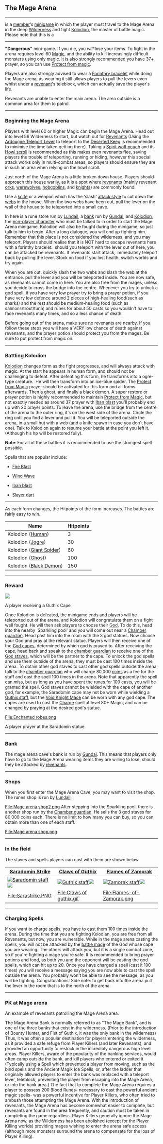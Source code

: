 ## The **Mage Arena** 

***

is a [member](https://runescape.wiki/w/Member "Member")'s [minigame](https://runescape.wiki/w/Minigame "Minigame") in which the player must travel to the Mage Arena in the deep [Wilderness](https://runescape.wiki/w/Wilderness "Wilderness") and fight [Kolodion](https://runescape.wiki/w/Kolodion "Kolodion"), the master of battle magic. Please note that this is a 

***

**"Dangerous"** mini-game. If you die, you _will_ lose your items. To fight in the arena requires level 60 [Magic](https://runescape.wiki/w/Magic "Magic"), and the ability to kill increasingly difficult monsters using only magic. It is also strongly recommended you have 37+ prayer, so you can use [Protect from magic](https://runescape.wiki/w/Protect_from_magic "Protect from magic").

Players are also strongly advised to wear a [Forinthry bracelet](https://runescape.wiki/w/Forinthry_bracelet "Forinthry bracelet") while doing the Mage arena, as wearing it still allows players to pull the levers even whilst under a [revenant](https://runescape.wiki/w/Revenant "Revenant")'s teleblock, which can actually save the player's life.

Revenants are unable to enter the main arena. The area outside is a common area for them to patrol.

***

### Beginning the Mage Arena

Players with level 60 or higher Magic can begin the Mage Arena. Head out into level 56 Wilderness to start, but watch out for [Revenants](https://runescape.wiki/w/Revenants "Revenants") (Using the [Ardougne Teleport Lever](https://runescape.wiki/w/Ardougne_Teleport_Lever "Ardougne Teleport Lever") to teleport to the [Deserted Keep](https://runescape.wiki/w/Deserted_Keep "Deserted Keep") is recommended to minimise the time taken getting there). Taking a [Spirit wolf pouch](https://runescape.wiki/w/Spirit_wolf_pouch "Spirit wolf pouch") and its [Howl scroll](https://runescape.wiki/w/Howl_scroll "Howl scroll") is recommended as this makes even revenants flee, saving players the trouble of teleporting, running or hiding, however this special attack works only in multi-combat areas, so players should ensure they are in such an area when relying on the howl scroll.

Just north of the Mage Arena is a little broken down house. Players should approach this house warily, as it is a spot where [revenants](https://runescape.wiki/w/Revenants "Revenants") (mainly revenant [orks](https://runescape.wiki/w/Revenant_ork "Revenant ork"), [werewolves](https://runescape.wiki/w/Revenant_werewolf "Revenant werewolf"), [hobgoblins](https://runescape.wiki/w/Revenant_hobgoblin "Revenant hobgoblin"), and [knights](https://runescape.wiki/w/Revenant_knight "Revenant knight")) are commonly found.

Use a [knife](https://runescape.wiki/w/Knife "Knife") or a weapon which has the 'slash' [attack style](https://runescape.wiki/w/Attack_style "Attack style") to cut down the [webs](https://runescape.wiki/w/Spiderweb "Spiderweb") in the house. When the two webs have been cut, pull the lever on the wall of the house to be teleported into a small cave.

In here is a rune store run by [Lundail](https://runescape.wiki/w/Lundail "Lundail"), a [bank](https://runescape.wiki/w/Bank "Bank") run by [Gundai](https://runescape.wiki/w/Gundai "Gundai"), and [Kolodion](https://runescape.wiki/w/Kolodion "Kolodion"), the [non-player character](https://runescape.wiki/w/Non-player_character "Non-player character") who must be talked to in order to start the Mage Arena minigame. Kolodion will also be fought during the minigame, so just talk to him to begin. After a long dialogue, you will end up fighting him. Remember that this place is not considered the wilderness, and you may teleport. Players should realise that it is NOT hard to escape revenants here with a forinthy bracelet.  should you teleport with the lever out of here, you can be attacked be revenants. If revenants start attack, immediately teleport back by pulling the lever. Stock on food if you lost health, switch worlds and try again.

When you are out, quickly slash the two webs and slash the web at the entrance. pull the lever and you will be teleported inside. You are now safe, as revenants cannot come in here. You are also free from the mages, unless you decide to cross the bridge into the centre. Whenever you try to unlock a god spell, if you have very low prayer try to bring a prayer potion, if you have very low defence around 2 pieces of high-healing food(such as sharks) and the rest should be medium-healing food (such as salmons/trout/tuna) and runes for about 50 casts so you wouldn't have to face revenants many times, and so a less chance of death.

Before going out of the arena, make sure no revenants are nearby. If you follow these steps you will have a VERY low chance of death against revenants, and the prayer potion should protect you from the mages. Be sure to put protect from magic on.

***

### Battling Kolodion

[Kolodion](https://runescape.wiki/w/Kolodion "Kolodion") changes form as the fight progresses, and will always attack with magic. At the start he appears in human form, and should not be challenging to defeat. After defeating this form, he transforms into a ogre-type creature.  He will then transform into an ice-blue spider. The [Protect from Magic](https://runescape.wiki/w/Protect_from_Magic "Protect from Magic") prayer should be activated for this form and all forms afterwards. Then a ghost, and finally a black demon. A super restore or prayer potion is highly recommended to maintain [Protect from Magic](https://runescape.wiki/w/Protect_from_Magic "Protect from Magic"), but not exactly needed as around 37 prayer with [Iban blast](https://runescape.wiki/w/Iban_blast "Iban blast") you'll probably end up with 20 prayer points. To leave the arena, use the bridge from the centre of the arena to the outer ring, it's on the west side of the arena. Circle the ring until you find a lever and pull it. You will be teleported outside the arena, in a small hut with a web (and a knife spawn in case you don't have one). Talk to Kolodion again to resume your battle at the point you left it. (Although his hp will be restored fully).

**Note**: For all of these battles it is recommended to use the strongest spell possible.

Spells that are popular include:

*   [Fire Blast](https://runescape.wiki/w/Fire_Blast "Fire Blast")

*   [Wind Wave](https://runescape.wiki/w/Wind_Wave "Wind Wave")

*   [Iban blast](https://runescape.wiki/w/Iban_blast "Iban blast")

*   [Slayer dart](https://runescape.wiki/w/Slayer_dart "Slayer dart")

***

As each form changes, the Hitpoints of the form increases. The battles are fairly easy to win.

| Name | Hitpoints |
| --- | --- |
| Kolodion ([Human](https://runescape.wiki/w/Human "Human")) | 3   |
| Kolodion ([Jogre](https://runescape.wiki/w/Jogre "Jogre")) | 30  |
| Kolodion ([Giant Spider](https://runescape.wiki/w/Giant_Spider "Giant Spider")) | 60  |
| Kolodion ([Ghost](https://runescape.wiki/w/Ghost "Ghost")) | 100 |
| Kolodion ([Black Demon](https://runescape.wiki/w/Black_Demon "Black Demon")) | 150 |

***

### Reward

[![](https://runescape.wiki/images/thumb/Guthix_cape.gif/216px-Guthix_cape.gif?ef69c)](https://runescape.wiki/w/File:Guthix_cape.gif)

A player receiving a Guthix Cape

Once Kolodion is defeated, the minigame ends and players will be teleported out of the arena, and Kolodion will congratulate them on a fight well fought. He will then ask players to choose their [God](https://runescape.wiki/w/Gods#Major_Gods "Gods"). To do this, head into the nearby 'Sparkling pool' and you will come out near a [Chamber guardian](https://runescape.wiki/w/Chamber_guardian "Chamber guardian"). Head past him into the room with the 3 god statues. Now choose your God and pray at the relevant statue. Players will then receive one of the [God capes](https://runescape.wiki/w/God_capes "God capes"), determined by which god is prayed to. After receiving the cape, head back and speak to the [chamber guardian](https://runescape.wiki/w/Chamber_guardian "Chamber guardian") to receive one of the [God staves](https://runescape.wiki/w/God_staves "God staves"), which will be the partner to the cape. To unlock the god spells and use them outside of the arena, they must be cast 100 times inside the arena. To obtain other god staves to cast other god spells outside the arena, talk to the [chamber guardian](https://runescape.wiki/w/Chamber_guardian "Chamber guardian") who will charge 80,000 [coins](https://runescape.wiki/w/Coins "Coins") as a fee for the staff and cast the spell 100 times in the arena. Note that apparently the spell can miss, but as long as you have spent the runes for 100 casts, you will be granted the spell. God staves cannot be wielded with the cape of another god, for example, the Saradomin cape may not be worn while wielding a [Guthix staff](https://runescape.wiki/w/Guthix_staff "Guthix staff"), but the [Void Knight Mace](https://runescape.wiki/w/Void_Knight_Mace "Void Knight Mace") can be worn with any god cape. The capes are used to cast the [Charge](https://runescape.wiki/w/Charge "Charge") spell at level 80+ Magic, and can be changed by praying at the desired god's statue.

[File:Enchanted robes.png](https://runescape.wiki/w/Special:Upload?wpDestFile=Enchanted_robes.png "File:Enchanted robes.png")

A player prayer at the Saradomin statue.

***

### Bank

The mage arena cave's bank is run by [Gundai](https://runescape.wiki/w/Gundai "Gundai"). This means that players only have to go to the Mage Arena wearing items they are willing to lose, should they be attacked by [revenants](https://runescape.wiki/w/Revenants "Revenants").

***

### Shops

When you first enter the Mage Arena Cave, you may want to visit the shop. The runes shop is run by [Lundail](https://runescape.wiki/w/Lundail "Lundail").

[File:Mage arena shop2.png](https://runescape.wiki/w/Special:Upload?wpDestFile=Mage_arena_shop2.png "File:Mage arena shop2.png") After stepping into the Sparkling pool, there is another shop run by the [Chamber guardian](https://runescape.wiki/w/Chamber_guardian "Chamber guardian"). He sells the 3 god staves for 80,000 coins each. There is no limit to how many you can buy, so you can obtain more than one of each staff.

[File:Mage arena shop.png](https://runescape.wiki/w/Special:Upload?wpDestFile=Mage_arena_shop.png "File:Mage arena shop.png")

***

### In the field

The staves and spells players can cast with them are shown below.

| [Saradomin Strike](https://runescape.wiki/w/Saradomin_Strike "Saradomin Strike") | [Claws of Guthix](https://runescape.wiki/w/Claws_of_Guthix "Claws of Guthix") | [Flames of Zamorak](https://runescape.wiki/w/Flames_of_Zamorak "Flames of Zamorak") |
| --- | --- | --- |
| [![Saradomin staff](https://runescape.wiki/images/Saradomin_staff.png?410b3)](https://runescape.wiki/w/File:Saradomin_staff.png "Saradomin staff")[![](https://runescape.wiki/images/Saradomin_Strike_icon.png?7820b)](https://runescape.wiki/w/File:Saradomin_Strike_icon.png) | [![Guthix staff](https://runescape.wiki/images/Guthix_staff.png?e511c)](https://runescape.wiki/w/File:Guthix_staff.png "Guthix staff")[![](https://runescape.wiki/images/Claws_of_Guthix_icon.png?f22c8)](https://runescape.wiki/w/File:Claws_of_Guthix_icon.png) | [![Zamorak staff](https://runescape.wiki/images/Zamorak_staff.png?15adb)](https://runescape.wiki/w/File:Zamorak_staff.png "Zamorak staff")[![](https://runescape.wiki/images/Flames_of_Zamorak_icon.png?c7e53)](https://runescape.wiki/w/File:Flames_of_Zamorak_icon.png) |
| [File:Sarastrike.PNG](https://runescape.wiki/w/Special:Upload?wpDestFile=Sarastrike.PNG "File:Sarastrike.PNG") | [File:Claws of guthix.gif](https://runescape.wiki/w/Special:Upload?wpDestFile=Claws_of_guthix.gif "File:Claws of guthix.gif") | [File:Flames-of-Zamorak.png](https://runescape.wiki/w/Special:Upload?wpDestFile=Flames-of-Zamorak.png "File:Flames-of-Zamorak.png") |

***

### Charging Spells

If you want to charge spells, you have to cast them 100 times inside the arena. During the time that you are fighting Kolodian, you are free from all Revenants, but now, you are vulnerable. While in the mage arena casting the spells, you will not be attacked by the [battle mage](https://runescape.wiki/w/Battle_mage "Battle mage") of the God whose cape you are wearing. The others will attack you, but it is a single combat zone, so if you're fighting a mage you're safe. It is recommended to bring prayer potions and food, as both you and the opponent will be casting the god spells, which can hit up to 20. Once you have charged a spell (cast it 100 times) you will receive a message saying you are now able to cast the spell outside the arena. You probably won't be able to see the message, as you will be fighting. Congratulations! Side note: to get back into the arena pull the lever in the room that is to the north of the arena.

***

### PK at Mage arena

An example of revenants patrolling the Mage Arena area.

The Mage Arena Bank is normally referred to as "The Mage Bank", and is one of the three banks that exist in the wilderness. (Prior to the introduction of Bounty Hunter, and Fist of Guthix, it was the only bank in the wilderness) Thus, it was often a popular destination for players entering the wilderness, as it provided a safe refuge from Player Killers (and later Revenants), and provided an opportunity to restock in the incredibly dangerous high level areas. Player Killers, aware of the popularity of the banking services, would often camp outside the bank, and kill players who entered or exited it. (Typically using a Spell which prevented a player from moving, such as the bind spells and the Ancient Magik Ice Spells, or, after the ladder that originally allowed players to enter the bank was replaced with a teleport lever, teleblock, preventing the player from escaping into the Mage Arena, or into the bank area.) The fact that to complete the Mage Arena requires a player to possess 200 Blood Runes- necessary to cast the powerful ancient magic spells- was a powerful incentive for Player Killers, who often tried to ambush those attempting the Mage Arena. With the introduction of revenants, the Mage Arena has become somewhat easier to complete, but revenants are found in the area frequently, and caution must be taken in completing the game regardless. Player Killers generally ignore the Mage Arena now, as the Wilderness has been abolished (except for the Player Killing worlds) providing mages wishing to enter the arena safe access (although more monsters surround the arena to compensate for the loss of Player Killing).